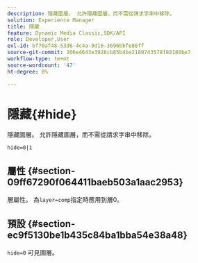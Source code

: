 ```yaml
---
description: 隱藏圖層。 允許隱藏圖層，而不需從請求字串中移除。
solution: Experience Manager
title: 隱藏
feature: Dynamic Media Classic,SDK/API
role: Developer,User
exl-id: bf70af48-53d6-4c4a-9d16-3696bbfe86ff
source-git-commit: 206e4643e3926cb85b4be2189743578f88180be7
workflow-type: tm+mt
source-wordcount: '47'
ht-degree: 8%

---
```


# 隱藏{#hide}

隱藏圖層。 允許隱藏圖層，而不需從請求字串中移除。

`hide=0|1`

## 屬性 {#section-09ff67290f064411baeb503a1aac2953}

層屬性。 為`layer=comp`指定時應用到層0。

## 預設 {#section-ec9f5130be1b435c84ba1bba54e38a48}

`hide=0` 可見圖層。

